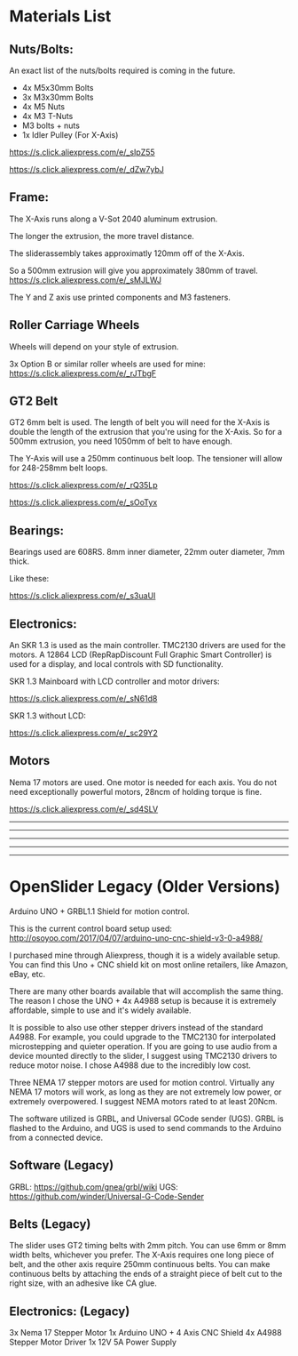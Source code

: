 # Materials List

## Nuts/Bolts:

An exact list of the nuts/bolts required is coming in the future.
* 4x M5x30mm Bolts
* 3x M3x30mm Bolts
* 4x M5 Nuts
* 4x M3 T-Nuts
* M3 bolts + nuts
* 1x Idler Pulley (For X-Axis)

https://s.click.aliexpress.com/e/_sIpZ55

https://s.click.aliexpress.com/e/_dZw7ybJ

## Frame:

The X-Axis runs along a V-Sot 2040 aluminum extrusion.

The longer the extrusion, the more travel distance.

The sliderassembly takes approximatly 120mm off of the X-Axis.

So a 500mm extrusion will give you approximately 380mm of travel.
https://s.click.aliexpress.com/e/_sMJLWJ

The Y and Z axis use printed components and M3 fasteners.

## Roller Carriage Wheels
Wheels will depend on your style of extrusion.

3x Option B or similar roller wheels are used for mine: https://s.click.aliexpress.com/e/_rJTbgF

## GT2 Belt
GT2 6mm belt is used.
The length of belt you will need for the X-Axis is double the length of the extrusion that you're using for the X-Axis.
So for a 500mm extrusion, you need 1050mm of belt to have enough.

The Y-Axis will use a 250mm continuous belt loop. The tensioner will allow for 248-258mm belt loops.

https://s.click.aliexpress.com/e/_rQ35Lp

https://s.click.aliexpress.com/e/_sOoTyx



## Bearings:

Bearings used are 608RS. 8mm inner diameter, 22mm outer diameter, 7mm thick.

Like these:

https://s.click.aliexpress.com/e/_s3uaUI


## Electronics:

An SKR 1.3 is used as the main controller.
TMC2130 drivers are used for the motors.
A 12864 LCD (RepRapDiscount Full Graphic Smart Controller) is used for a display, and local controls with SD functionality.

SKR 1.3 Mainboard with LCD controller and motor drivers:

https://s.click.aliexpress.com/e/_sN61d8

SKR 1.3 without LCD:

https://s.click.aliexpress.com/e/_sc29Y2



## Motors
Nema 17 motors are used. One motor is needed for each axis. 
You do not need exceptionally powerful motors, 28ncm of holding torque is fine.

https://s.click.aliexpress.com/e/_sd4SLV







---------------------------------------------
----
----------------------------------------------
----
----------------------------------------------


# OpenSlider Legacy (Older Versions)
Arduino UNO + GRBL1.1 Shield for motion control.

This is the current control board setup used:
http://osoyoo.com/2017/04/07/arduino-uno-cnc-shield-v3-0-a4988/

I purchased mine through Aliexpress, though it is a widely available setup. You can find this Uno + CNC shield kit on most online retailers, like Amazon, eBay, etc.

There are many other boards available that will accomplish the same thing. The reason I chose the UNO + 4x A4988 setup is because it is extremely affordable, simple to use and it's widely available.

It is possible to also use other stepper drivers instead of the standard A4988. For example, you could upgrade to the TMC2130 for interpolated microstepping and quieter operation. If you are going to use audio from a device mounted directly to the slider, I suggest using TMC2130 drivers to reduce motor noise. I chose A4988 due to the incredibly low cost.

Three NEMA 17 stepper motors are used for motion control. Virtually any NEMA 17 motors will work, as long as they are not extremely low power, or extremely overpowered. I suggest NEMA motors rated to at least 20Ncm.

The software utilized is GRBL, and Universal GCode sender (UGS). GRBL is flashed to the Arduino, and UGS is used to send commands to the Arduino from a connected device.

## Software (Legacy)

GRBL: https://github.com/gnea/grbl/wiki
UGS: https://github.com/winder/Universal-G-Code-Sender

## Belts (Legacy)
The slider uses GT2 timing belts with 2mm pitch. You can use 6mm or 8mm width belts, whichever you prefer. The X-Axis requires one long piece of belt, and the other axis require 250mm continuous belts. You can make continuous belts by attaching the ends of a straight piece of belt cut to the right size, with an adhesive like CA glue.

## Electronics: (Legacy)
3x Nema 17 Stepper Motor
1x Arduino UNO + 4 Axis CNC Shield
4x A4988 Stepper Motor Driver
1x 12V 5A Power Supply
